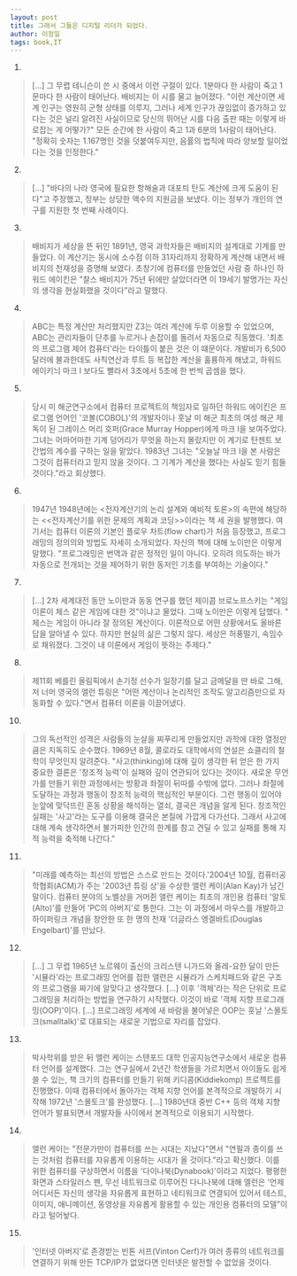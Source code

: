 ```yaml
---
layout: post
title: 그래서 그들은 디지털 리더가 되었다.
author: 이정일
tags: book,IT
---
```


1. 
> [...] 그 무렵 테니슨이 쓴 시 중에서 이런 구절이 있다.
1분마다 한 사람이 죽고
1문마다 한 사람이 태어난다.
배비지는 이 시를 물고 늘어졌다. 
"이런 계산이면 세계 인구는 영원히 군형 상태를 이루지, 그러나 세계 인구가 끊임없이 증가하고 있다는 것은 널리 알려진 사실이므로 당신의 뛰어난 시를 다음 출판 때는 이렇게 바로잡는 게 어떻가?"
모든 순간에 한 사람이 죽고
1과 6분의 1사람이 태어난다.
"정확히 숫자는 1.167명인 것을 덧붙여두지만, 음률의 법칙에 따라 양보할 일이었다는 것을 인정한다."

2. 
> [...] "바다의 나라 영국에 필요한 항해술과 대포틔 탄도 계산에 크게 도움이 된다"고 주장했고, 정부는 상당한 액수의 지원금을 보냈다. 이는 정부가 개인의 연구를 지원한 첫 번째 사례이다.

3. 
> 배비지가 세상을 뜬 뒤인 1891년, 영국 과학자들은 배비지의 설계대로 기계를 만들었다. 이 계산기는 동시에 소수점 이하 31자리까지 정확하게 계산해 내면서 배비지의 천재성을 증명해 보였다. 초창기에 컴퓨터를 만들었던 사람 중 하나인 하워드 에이킨은 "찰스 배비지가 75년 뒤에만 살았더라면 이 19세기 발명가는 자신의 생각을 현실화했을 것이다"라고 말했다.

4. 
> ABC는 특정 계산만 처리했지만 Z3는 여러 계산에 두루 이용할 수 있었으며, ABC는 관리자들이 단추를 누르거나 손잡이를 돌려서 자동으로 직동했다. '최초의 프로그램 제어 컴퓨터'라는 타이틀이 붙은 것은 이 떄문이다. 개발비가 6,500 달러에 불과한데도 사칙연산과 루트 등 복잡한 계산을 훌륭하게 해냈고, 하워드 에이키늬 마크 I 보다도 빨라서 3초에서 5초에 한 번씩 곱셈을 했다.

5. 
> 당시 미 해군연구소에서 컴퓨터 프로젝트의 책임자로 일하던 하워드 에이킨은 프로그램 언어인 '코볼(COBOL)'의 개발자이나 훗날 미 해군 최초의 여성 해군 제독이 된 그레이스 머리 호퍼(Grace Murray Hopper)에게 마크 I을 보여주었다. 그녀는 어마어마한 기계 덩어리가 무엇을 하는지 몰랐지만 이 계기로 탄젠트 보간법의 계수를 구하는 일을 맡았다. 1983년 그녀는 "오늘날 마크 I을 본 사람은 그것이 컴퓨터라고 믿지 않을 것이다. 그 기계가 계산을 했다는 사실도 믿기 힘들 것이다."라고 회상했다.

6. 
> 1947년 1948년에는 <전자계산기의 논리 설계와 예비적 토론>의 속편에 해당하는 <<전자계산기를 위한 문제의 계획과 코딩>>이라는 책 세 권을 발행했다. 여기서는 컴퓨터 이론의 기본인 플로우 차트(flow chart)가 처음 등장했고, 프로그래밍의 정의의와 방법도 자세히 소개되었다. 자신의 책에 대해 노이만은 이렇게 말했다. "프로그래밍은 번역과 같은 정적인 일이 아니다. 오히려 의도하는 바가 자동으로 전개되는 것을 제어하기 위한 동저인 기초를 부여하는 기술이다."

7. 
> [...] 2차 세계대전 동안 노이만과 동동 연구를 했던 제이콥 브로노프스키는 "게임 이론이 체스 같은 게임에 대한 것"이냐고 물었다. 그때 노이만은 이렇게 답했다. " 체스는 게임이 아니라 잘 정의된 계산이다. 이론적으로 어떤 상황에서도 올바른 답을 알아낼 수 있다. 하지만 현실의 삶은 그렇지 않다. 세상은 허풍떨기, 속임수로 채워졌다. 그것이 내 이론에서 게임이 뜻하는 주제다."

8. 
> 제11회 베를린 올림픽에서 손기정 선수가 일장기를 달고 금메달을 딴 바로 그해, 저 너머 영국의 앨런 튜링은 "어떤 계산이나 논리적인 조작도 알고리즘만으로 자동화할 수 있다."면서 컴퓨터 이론을 이끌어냈다.

10. 
> 그의 독선적인 성격은 사람들의 눈살을 찌푸리게 만들었지만 과학에 대한 열정만큼은 지독히도 순수했다. 1969년 8월, 콜로라도 대학에서의 연설은 쇼클리의 철학이 무엇인지 알려준다. "사고(thinking)에 대해 깊이 생각한 뒤 얻은 한 가지 중요한 결론은 '창조적 능력'이 실패와 깊이 연관되어 있다는 것이다. 새로운 무언가를 만들기 위한 과정에서는 방황과 좌절이 뒤따를 수밖에 없다. 그러나 좌절에 도달하는 과정과 행동이 창조적 능력의 핵심적인 부분이다. 그런 행동이 있어야 눈앞에 맞닥뜨린 혼동 상황을 해석하는 열쇠, 결국은 개념을 알게 된다. 창조적인 실패는 '사고'라는 도구를 이용해 결국은 본질에 가깝게 다가선다. 그래서 사고에 대해 계속 생각하면서 불가피한 인간의 한계를 참고 견딜 수 있고 실패를 통해 지적 능력을 축적해 나간다."

11. 
> "미래를 예측하는 최선의 방법은 스스로 만드는 것이다.'2004년 10월, 컴퓨터공학협회(ACM)가 주는 '2003년 튜링 상'을 수상한 앨런 케이(Alan Kay)가 남긴 말이다. 컴퓨터 분야의 노벨상을 거머쥔 앨런 케이는 최초의 개인용 컴퓨터 '알토(Alto)'를 만들어 'PC의 아버지'로 통한다. 그는 이 과정에서 마우스를 개발하고 하이퍼링크 개념을 창안한 또 한 명의 천재 '더글라스 엥겔바트(Douglas Engelbart)'를 만났다.

12. 
> [...] 그 무렵 1965년 노르웨이 출신의 크리스텐 니가드와 올레-요한 달이 만든 '시뮬라'라는 프로그래밍 언어를 접한 앨런은 시뮬라가 스케치패드와 같은 구조의 프로그램을 짜기에 알맞다고 생각했다. [...] 이후 '객체'라는 작은 단위로 프로그래밍을 처리하는 방법을 연구하기 시작했다. 이것이 바로 '객체 지향 프로그래밍(OOP)'이다. [...] 프로그래밍 세계에 새 바람을 불어넣은 OOP는 훗날 '스몰토크(smalltalk)'로 대표되는 새로운 기법으로 자리를 잡았다.

13. 
> 박사학위를 받은 뒤 앨런 케이는 스탠포드 대학 인공지능연구소에서 새로운 컴퓨터 언어를 설계했다. 그는 연구실에서 2년간 학생들을 가르치면서 아이들도 쉽게 쓸 수 있는, 책 크기의 컴퓨터를 만들기 위해 키디콤(Kiddiekomp) 프로젝트를 진행했다. 이때 컴퓨터에서 돌아가는 객체 지향 언어를 본격적으로 개발하기 시작해 1972년 '스몰토크'를 완성했다. [...] 1980년대 중반 C++ 등의 객체 지향 언어가 발표되면서 개발자들 사이에서 본격적으로 이용되기 시작했다.

14. 
> 앨런 케이는 "전문가만이 컴퓨터를 쓰는 시대는 지났다"면서 "연필과 종이를 쓰는 것처럼 컴퓨터를 자유롭게 이용하는 시대가 올 것이다."라고 확신했다. 이를 위한 컴퓨터를 구상하면서 이름을 '다이나북(Dynabook)'이라고 지었다. 평평한 화면과 스타일러스 펜, 무선 네트워크로 이루어진 다니나북에 대해 엘런은 '언제 어디서든 자신의 생각을 자유롭게 표현하고 네티워크로 연결되어 있어서 테스트, 이미지, 애니메이션, 동영상을 자유롭게 활용할 수 있는 개인용 컴퓨터의 모델"이라고 털어놯다.

15. 
> '인터넷 아버지'로 존경받는 빈톤 서프(Vinton Cerf)가 여러 종류의 네트워크를 연결하기 위해 만든  TCP/IP가 없었다면 인터넷은 발전할 수 없었을 것이다.